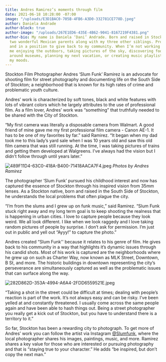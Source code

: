 ```yaml
---
title: Andres Ramirez’s moments through film
date: 2021-06-18 10:28:00 -07:00
image: "/uploads/E3D1BAC0-705B-4FB6-A3D0-332781CE778D.jpeg"
author: Daniela Andrade
author-block: true
author-image: "/uploads/267E1ED6-435E-4B62-9041-8167219F4381.png"
author-bio: My name is Daniela ‘Dani’ Andrade. Born and raised in Stockton, CA by
  two wonderful Mexican parents along with my three other siblings. Proud to be Latina
  and in a position to give back to my community. When I’m not working you can find
  me enjoying the outdoors, taking pictures of the sky, discovering food places, wandering
  around museums, planning my next vacation, or creating music playlists based on
  my moods.
---
```


Stockton Film Photographer Andres ‘Slum Funk’ Ramirez is an advocate for shooting film for street photography and documenting life on the South Side of Stockton; a neighborhood that is known for its high rates of crime and problematic youth culture. 

Andres’ work is characterized by soft tones, black and white features with lots of vibrant colors which he largely attributes to the use of professional film. As a film lover, Andres’ work was “something” that truthfully needed to be shared with the City of Stockton. 

“My first camera was literally a disposable camera from Walmart. A good friend of mine gave me my first professional film camera - Canon AE-1. It has to be one of my favorites by far.” said Ramirez. “It began when my dad took me to this lady’s yard sale when I was 10 years old and saw this old film camera that was still running. At the time, I was taking pictures of trains and getting them developed at Walgreens. I’ve always had the vision but I didn’t follow through until years later.” 

![489F11D4-63C0-418A-B400-71418AACA7F4.jpeg](/uploads/489F11D4-63C0-418A-B400-71418AACA7F4.jpeg)
*Photos by Andres Ramirez*

The photographer ‘Slum Funk’ pursued his childhood interest and now has captured the essence of Stockton through his inspired vision from 35mm lenses. As a Stockton native, born and raised in the South Side of Stockton, he understands the local problems that often plague the city. 

“I’m from the slums and I grew up on funk music,” said Ramirez. “Slum Funk stuck right away and my long term goal is to keep shooting the realness that is happening in urban cities. I love to capture people because they look weird. We all look different. I like when we look raggedy and I love taking random pictures of people by surprise. I don’t ask for permission. I’m just out in public and yell out “Ayyy!” to capture the photo.”

Andres created “Slum Funk'' because it relates to his genre of film. He gives back to his community in a way that highlights it’s dynamic issues through his candid shots. Most of his work is captured are the neighborhoods where he grew up on such as Charter Way, now known as MLK Street, Downtown, B St, and more. The historic buildings in downtown representing the city’s perseverance are simultaneously captured as well as the problematic issues that can surface along the way.
 
![282D862D-353A-4994-A6A4-2FDD6559521E.jpeg](/uploads/282D862D-353A-4994-A6A4-2FDD6559521E.jpeg)

“Taking a shot in the street could be difficult at times; dealing with people’s reaction is part of the work. It’s not always easy and can be risky. I’ve been yelled at and constantly threatened. I usually come across the same people again and have been able to hash things out. Being a street photographer you really get a kick out of Stockton, but you have to understand there is a territory to it.”

So far, Stockton has been a rewarding city to photograph. To get more of Andres’ work you can follow the artist via Instagram [@Slumfunk](http://https://instagram.com/slumfunk?utm_medium=copy_link), where the local photographer shares his images, paintings, music, and more. Ramirez shares a key value for those who are interested or pursuing photography and that is “staying true to your character.” He adds “be inspired, but don’t copy the next man.” 